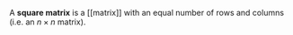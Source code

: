 A **square matrix** is a [[matrix]] with an equal number of rows and columns (i.e. an $n\times n$ matrix).